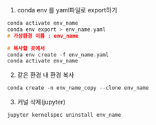 1. conda env 를 yaml파일로 export하기
```c
conda activate env_name
conda env export > env_name.yaml
# 가상환경 이름 : env_name

# 복사할 곳에서
conda env create -f env_name.yaml
conda activate env_name
```

2. 같은 환경 내 환경 복사
```c
conda create -n env_name_copy --clone env_name
```

3. 커널 삭제(jupyter)
```c
jupyter kernelspec uninstall env_name
```
